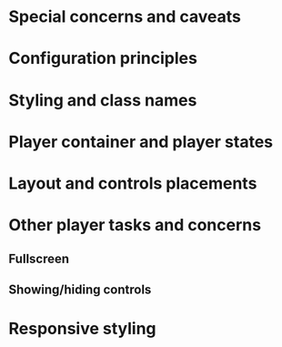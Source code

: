 # Special concerns and caveats

# Configuration principles

# Styling and class names

# Player container and player states

# Layout and controls placements

# Other player tasks and concerns

## Fullscreen

## Showing/hiding controls

## 

# Responsive styling


